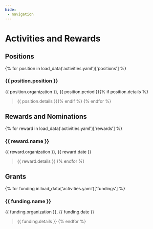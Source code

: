 ```yaml
---
hide:
 - navigation
---
```

# Activities and Rewards
## Positions
{% for position in load_data('activities.yaml')['positions'] %}
### {{ position.position }}
{{ position.organization }}, {{ position.period }}{% if position.details %}
>{{ position.details }}{% endif %}
{% endfor %}

## Rewards and Nominations
{% for reward in load_data('activities.yaml')['rewards'] %}
### {{ reward.name }}
{{ reward.organization }}, {{ reward.date }}<br>
>{{ reward.details }}
{% endfor %}

## Grants
{% for funding in load_data('activities.yaml')['fundings'] %}
### {{ funding.name }}
{{ funding.organization }}, {{ funding.date }}<br>
>{{ funding.details }}
{% endfor %}
